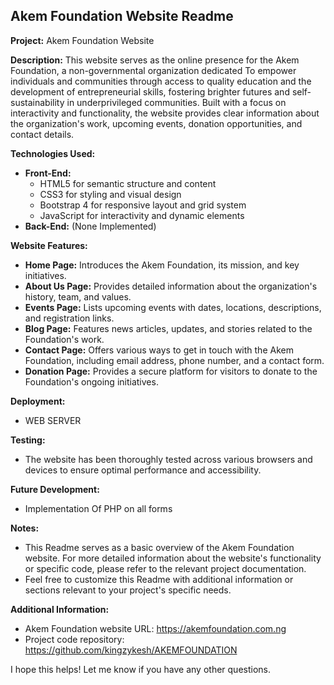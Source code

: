 ## Akem Foundation Website Readme

**Project:** Akem Foundation Website

**Description:** This website serves as the online presence for the Akem Foundation, a non-governmental organization dedicated To empower individuals and communities through access to quality education and the development of entrepreneurial skills, fostering brighter futures and self-sustainability in underprivileged communities. Built with a focus on interactivity and functionality, the website provides clear information about the organization's work, upcoming events, donation opportunities, and contact details.

**Technologies Used:**

* **Front-End:**
    * HTML5 for semantic structure and content
    * CSS3 for styling and visual design
    * Bootstrap 4 for responsive layout and grid system
    * JavaScript for interactivity and dynamic elements
* **Back-End:** (None Implemented)

**Website Features:**

* **Home Page:** Introduces the Akem Foundation, its mission, and key initiatives.
* **About Us Page:** Provides detailed information about the organization's history, team, and values.
* **Events Page:** Lists upcoming events with dates, locations, descriptions, and registration links.
* **Blog Page:** Features news articles, updates, and stories related to the Foundation's work.
* **Contact Page:** Offers various ways to get in touch with the Akem Foundation, including email address, phone number, and a contact form.
* **Donation Page:** Provides a secure platform for visitors to donate to the Foundation's ongoing initiatives.

**Deployment:**

* WEB SERVER

**Testing:**

* The website has been thoroughly tested across various browsers and devices to ensure optimal performance and accessibility.

**Future Development:**

* Implementation Of PHP on all forms

**Notes:**

* This Readme serves as a basic overview of the Akem Foundation website. For more detailed information about the website's functionality or specific code, please refer to the relevant project documentation.
* Feel free to customize this Readme with additional information or sections relevant to your project's specific needs.


**Additional Information:**

* Akem Foundation website URL: https://akemfoundation.com.ng
* Project code repository: https://github.com/kingzykesh/AKEMFOUNDATION

I hope this helps! Let me know if you have any other questions.
